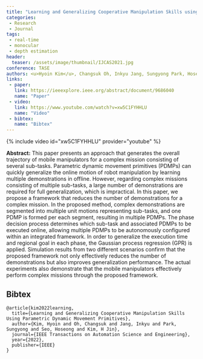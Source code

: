 ```yaml
---
title: "Learning and Generalizing Cooperative Manipulation Skills using Parametric Dynamic Movement Primitives"
categories:
 - Research
 - Journal
tags:
 - real-time
 - monocular
 - depth estimation
header:
  teaser: /assets/image/thumbnail/IJCAS2021.jpg
conference: TASE
authors: <u>Hyoin Kim</u>, Changsuk Oh, Inkyu Jang, Sungyong Park, Hoseong Seo, H Jin Kim
links:
 - paper: 
   link: https://ieeexplore.ieee.org/abstract/document/9686040
   name: "Paper"
 - video:
   link: https://www.youtube.com/watch?v=xw5C1FYHHLU
   name: "Video"
 - bibtex: 
   name: "Bibtex"
---
```


{% include video id="xw5C1FYHHLU" provider="youtube" %}

**Abstract:** This paper presents an approach that generates the overall trajectory of mobile manipulators for a complex mission consisting of several sub-tasks. Parametric dynamic movement primitives (PDMPs) can quickly generalize the online motion of robot manipulation by learning multiple demonstrations in offline. However, regarding complex missions consisting of multiple sub-tasks, a large number of demonstrations are required for full generalization, which is impractical. In this paper, we propose a framework that reduces the number of demonstrations for a complex mission. In the proposed method, complex demonstrations are segmented into multiple unit motions representing sub-tasks, and one PDMP is formed per each segment, resulting in multiple PDMPs. The phase decision process determines which sub-task and associated PDMPs to be executed online, allowing multiple PDMPs to be autonomously configured within an integrated framework. In order to generalize the execution time and regional goal in each phase, the Gaussian process regression (GPR) is applied. Simulation results from two different scenarios confirm that the proposed framework not only effectively reduces the number of demonstrations but also improves generalization performance. The actual experiments also demonstrate that the mobile manipulators effectively perform complex missions through the proposed framework.
## Bibtex <a id="bibtex"></a>
```
@article{kim2022learning,
  title={Learning and Generalizing Cooperative Manipulation Skills Using Parametric Dynamic Movement Primitives},
  author={Kim, Hyoin and Oh, Changsuk and Jang, Inkyu and Park, Sungyong and Seo, Hoseong and Kim, H Jin},
  journal={IEEE Transactions on Automation Science and Engineering},
  year={2022},
  publisher={IEEE}
}
```
